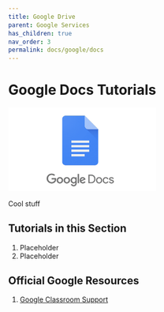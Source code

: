```yaml
---
title: Google Drive
parent: Google Services
has_children: true
nav_order: 3
permalink: docs/google/docs
---
```


# Google Docs Tutorials

<img src="/assets/google/docsLogo.png" style="width:300px;"/>

Cool stuff

## Tutorials in this Section
1. Placeholder
2. Placeholder

## Official Google Resources
1. <a href="https://support.google.com/edu/classroom/?hl=en#topic=6020277">Google Classroom Support</a>
